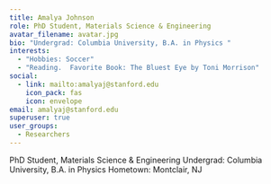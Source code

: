 ```yaml
---
title: Amalya Johnson
role: PhD Student, Materials Science & Engineering
avatar_filename: avatar.jpg
bio: "Undergrad: Columbia University, B.A. in Physics "
interests:
  - "Hobbies: Soccer"
  - "Reading.  Favorite Book: The Bluest Eye by Toni Morrison"
social:
  - link: mailto:amalyaj@stanford.edu
    icon_pack: fas
    icon: envelope
email: amalyaj@stanford.edu
superuser: true
user_groups:
  - Researchers
---
```

PhD Student, Materials Science & Engineering
Undergrad: Columbia University, B.A. in Physics 
Hometown: Montclair, NJ